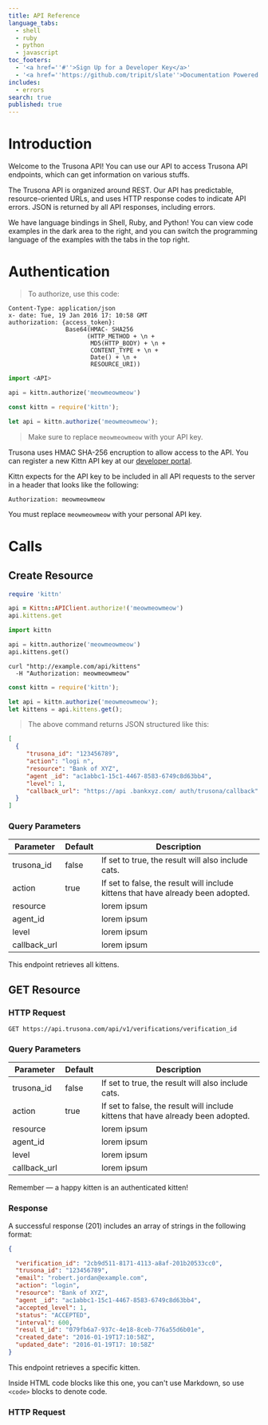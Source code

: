 ```yaml
---
title: API Reference
language_tabs:
  - shell
  - ruby
  - python
  - javascript
toc_footers:
  - '<a href=''#''>Sign Up for a Developer Key</a>'
  - '<a href=''https://github.com/tripit/slate''>Documentation Powered by Slate</a>'
includes:
  - errors
search: true
published: true
---
```


# Introduction

Welcome to the Trusona API! You can use our API to access Trusona API endpoints, which can get information on various stuffs.

The Trusona API is organized around REST. Our API has predictable, resource-oriented URLs, and uses HTTP response codes to indicate API errors. JSON is returned by all API responses, including errors.

We have language bindings in Shell, Ruby, and Python! You can view code examples in the dark area to the right, and you can switch the programming language of the examples with the tabs in the top right.

# Authentication

> To authorize, use this code:

```shell
Content-Type: application/json
x- date: Tue, 19 Jan 2016 17: 10:58 GMT
authorization: {access_token}:
                Base64(HMAC- SHA256
                      (HTTP_METHOD + \n + 
                       MD5(HTTP_BODY) + \n + 
                       CONTENT_TYPE + \n + 
                       Date() + \n + 
                       RESOURCE_URI))
```

```python
import <API>

api = kittn.authorize('meowmeowmeow')
```

```javascript
const kittn = require('kittn');

let api = kittn.authorize('meowmeowmeow');
```

> Make sure to replace `meowmeowmeow` with your API key.

Trusona uses HMAC SHA-256 encruption to allow access to the API. You can register a new Kittn API key at our [developer portal](http://example.com/developers).

Kittn expects for the API key to be included in all API requests to the server in a header that looks like the following:

`Authorization: meowmeowmeow`

<aside class="notice">
You must replace <code>meowmeowmeow</code> with your personal API key.
</aside>

# Calls

## Create Resource

```ruby
require 'kittn'

api = Kittn::APIClient.authorize!('meowmeowmeow')
api.kittens.get
```

```python
import kittn

api = kittn.authorize('meowmeowmeow')
api.kittens.get()
```

```shell
curl "http://example.com/api/kittens"
  -H "Authorization: meowmeowmeow"
```

```javascript
const kittn = require('kittn');

let api = kittn.authorize('meowmeowmeow');
let kittens = api.kittens.get();
```

> The above command returns JSON structured like this:

```json
[
  {
     "trusona_id": "123456789",
     "action": "logi n",
     "resource": "Bank of XYZ",
     "agent _id": "ac1abbc1-15c1-4467-8583-6749c8d63bb4",
     "level": 1,
     "callback_url": "https://api .bankxyz.com/ auth/trusona/callback"
  }
]
```

### Query Parameters

Parameter | Default | Description
--------- | ------- | -----------
trusona_id | false | If set to true, the result will also include cats.
action | true | If set to false, the result will include kittens that have already been adopted.
resource | | lorem ipsum
agent_id | | lorem ipsum
level | | lorem ipsum
callback_url | | lorem ipsum

This endpoint retrieves all kittens.

## GET Resource

### HTTP Request

`GET https://api.trusona.com/api/v1/verifications/verification_id`

### Query Parameters

Parameter | Default | Description
--------- | ------- | -----------
trusona_id | false | If set to true, the result will also include cats.
action | true | If set to false, the result will include kittens that have already been adopted.
resource | | lorem ipsum
agent_id | | lorem ipsum
level | | lorem ipsum
callback_url | | lorem ipsum

<aside class="success">
Remember — a happy kitten is an authenticated kitten!
</aside>

### Response

A successful response (201) includes an array of strings in the following format:

```json
{

  "verification_id": "2cb9d511-8171-4113-a8af-201b20533cc0",
  "trusona_id": "123456789",
  "email": "robert.jordan@example.com",
  "action": "login",
  "resource": "Bank of XYZ",
  "agent _id": "ac1abbc1-15c1-4467-8583-6749c8d63bb4",
  "accepted_level": 1,
  "status": "ACCEPTED",
  "interval": 600,
  "resul t_id": "079fb6a7-937c-4e18-8ceb-776a55d6b01e",
  "created_date": "2016-01-19T17:10:58Z",
  "updated_date": "2016-01-19T17: 10:58Z"
}
```

This endpoint retrieves a specific kitten.

<aside class="warning">Inside HTML code blocks like this one, you can't use Markdown, so use <code>&lt;code&gt;</code> blocks to denote code.</aside>

### HTTP Request

